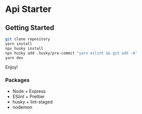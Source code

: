 # Api Starter

## Getting Started

```bash
git clone repository
yarn install
npx husky install
npx husky add .husky/pre-commit "yarn eslint && git add -A"
yarn dev
```

Enjoy!
 
### Packages
- Node + Express
- ESlint + Prettier
- husky + lint-staged
- nodemon
